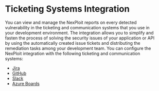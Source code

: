 # Ticketing Systems Integration
You can view and manage the NexPloit reports on every detected vulnerability in the ticketing and communication systems that you use in your development environment. The integration allows you to simplify and fasten the process of solving the security issues of your application or API by using the automatically created issue tickets and distributing the remediation tasks among your development team. You can configure the NexPloit integration with the following ticketing and communication systems: 
* [Jira](guide/pipeline-integration/ticketing-systems/integrating-with-nexploit/jira.md)
* [GitHub](guide/pipeline-integration/ticketing-systems/integrating-with-nexploit/github.md)
* [Slack](guide/pipeline-integration/ticketing-systems/integrating-with-nexploit/slack.md)
* [Azure Boards](guide/pipeline-integration/ticketing-systems/integrating-with-nexploit/azure.md)
